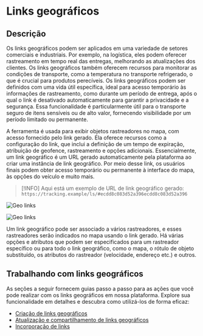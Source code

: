 # Links geográficos

## Descrição

Os links geográficos podem ser aplicados em uma variedade de setores comerciais e industriais. Por exemplo, na logística, eles podem oferecer rastreamento em tempo real das entregas, melhorando as atualizações dos clientes. Os links geográficos também oferecem recursos para monitorar as condições de transporte, como a temperatura no transporte refrigerado, o que é crucial para produtos perecíveis. Os links geográficos podem ser definidos com uma vida útil específica, ideal para acesso temporário às informações de rastreamento, como durante um período de entrega, após o qual o link é desativado automaticamente para garantir a privacidade e a segurança. Essa funcionalidade é particularmente útil para o transporte seguro de itens sensíveis ou de alto valor, fornecendo visibilidade por um período limitado ou permanente.

A ferramenta é usada para exibir objetos rastreadores no mapa, com acesso fornecido pelo link gerado. Ela oferece recursos como a configuração do link, que inclui a definição de um tempo de expiração, atribuição de geofence, rastreamento e opções adicionais. Essencialmente, um link geográfico é um URL gerado automaticamente pela plataforma ao criar uma instância de link geográfico. Por meio desse link, os usuários finais podem obter acesso temporário ou permanente à interface do mapa, às opções do veículo e muito mais.

> [!INFO]
> Aqui está um exemplo de URL de link geográfico gerado:
> `https://tracking.example/ls/#ecdd8c083d52a396ecdd8c083d52a396`

![Geo links](https://www.navixy.com/wp-content/uploads/2024/04/1.png)

![Geo links](https://www.navixy.com/wp-content/uploads/2024/04/10.png)

Um link geográfico pode ser associado a vários rastreadores, e esses rastreadores serão indicados no mapa usando o link gerado. Há várias opções e atributos que podem ser especificados para um rastreador específico ou para todo o link geográfico, como o mapa, o rótulo de objeto substituído, os atributos do rastreador (velocidade, endereço etc.) e outros.

## Trabalhando com links geográficos

As seções a seguir fornecem guias passo a passo para as ações que você pode realizar com os links geográficos em nossa plataforma. Explore sua funcionalidade em detalhes e descubra como utilizá-los de forma eficaz:

- [Criação de links geográficos](./links-geograficos/criacao-de-links-geograficos.md)
- [Atualização e compartilhamento de links geográficos](./links-geograficos/atualizacao-e-compartilhamento-de-links-geograficos.md)
- [Incorporação de links](./links-geograficos/incorporacao-de-links.md)